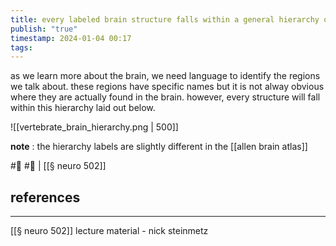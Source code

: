 ```yaml
---
title: every labeled brain structure falls within a general hierarchy of the central brain
publish: "true"
timestamp: 2024-01-04 00:17
tags:
---
```

as we learn more about the brain, we need language to identify the regions we talk about. these regions have specific names but it is not alway obvious where they are actually found in the brain. however, every structure will fall within this hierarchy laid out below. 

![[vertebrate_brain_hierarchy.png | 500]]

**note** : the hierarchy labels are slightly different in the [[allen brain atlas]]


#🐛  #🌱 | [[§ neuro 502]]
## references
---
[[§ neuro 502]] lecture material - nick steinmetz